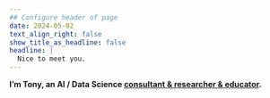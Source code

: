 ```yaml
---
## Configure header of page
date: 2024-05-02
text_align_right: false
show_title_as_headline: false
headline: |
  Nice to meet you.
---
```

<!-- this is a subheadline -->
__I’m Tony, an AI / Data Science [consultant & researcher & educator](../../project/).__




